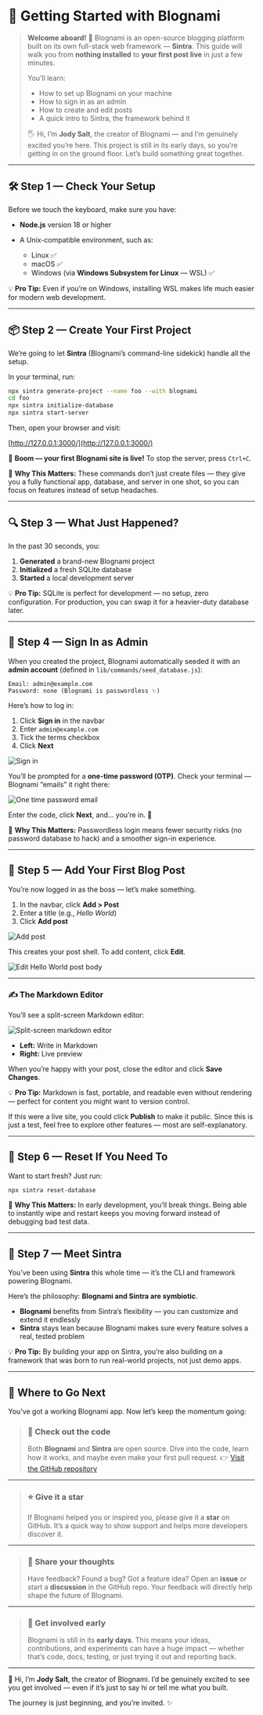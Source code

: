 
# 🚀 Getting Started with Blognami

> **Welcome aboard!** 🎉
> Blognami is an open-source blogging platform built on its own full-stack web framework — **Sintra**.
> This guide will walk you from **nothing installed** to **your first post live** in just a few minutes.
>
> You’ll learn:
>
> * How to set up Blognami on your machine
> * How to sign in as an admin
> * How to create and edit posts
> * A quick intro to Sintra, the framework behind it
>
> 🖐 Hi, I’m **Jody Salt**, the creator of Blognami — and I’m genuinely excited you’re here.
> This project is still in its early days, so you’re getting in on the ground floor. Let’s build something great together.

---

## 🛠 Step 1 — Check Your Setup

Before we touch the keyboard, make sure you have:

* **Node.js** version 18 or higher
* A Unix-compatible environment, such as:

  * Linux ✅
  * macOS ✅
  * Windows (via **Windows Subsystem for Linux** — WSL) ✅

💡 **Pro Tip:** Even if you’re on Windows, installing WSL makes life much easier for modern web development.

---

## 📦 Step 2 — Create Your First Project

We’re going to let **Sintra** (Blognami’s command-line sidekick) handle all the setup.

In your terminal, run:

```bash
npx sintra generate-project --name foo --with blognami
cd foo
npx sintra initialize-database
npx sintra start-server
```

Then, open your browser and visit:

[http://127.0.0.1:3000/](http://127.0.0.1:3000/)

🎉 **Boom — your first Blognami site is live!**
To stop the server, press `Ctrl+C`.

📝 **Why This Matters:** These commands don’t just create files — they give you a fully functional app, database, and server in one shot, so you can focus on features instead of setup headaches.

---

## 🔍 Step 3 — What Just Happened?

In the past 30 seconds, you:

1. **Generated** a brand-new Blognami project
2. **Initialized** a fresh SQLite database
3. **Started** a local development server

💡 **Pro Tip:** SQLite is perfect for development — no setup, zero configuration. For production, you can swap it for a heavier-duty database later.

---

## 🔑 Step 4 — Sign In as Admin

When you created the project, Blognami automatically seeded it with an **admin account** (defined in `lib/commands/seed_database.js`):

```
Email: admin@example.com
Password: none (Blognami is passwordless ✨)
```

Here’s how to log in:

1. Click **Sign in** in the navbar
2. Enter `admin@example.com`
3. Tick the terms checkbox
4. Click **Next**

![Sign in](/docs/guides/getting-started/images/sign-in.png)

You’ll be prompted for a **one-time password (OTP)**.
Check your terminal — Blognami “emails” it right there:

![One time password email](/docs/guides/getting-started/images/one-time-password-email.png)

Enter the code, click **Next**, and… you’re in. 🎯

📝 **Why This Matters:** Passwordless login means fewer security risks (no password database to hack) and a smoother sign-in experience.

---

## 📝 Step 5 — Add Your First Blog Post

You’re now logged in as the boss — let’s make something.

1. In the navbar, click **Add > Post**
2. Enter a title (e.g., *Hello World*)
3. Click **Add post**

![Add post](/docs/guides/getting-started/images/add-post.png)

This creates your post shell. To add content, click **Edit**.

![Edit Hello World post body](/docs/guides/getting-started/images/edit-hello-world-post-body.png)

---

### ✍️ The Markdown Editor

You’ll see a split-screen Markdown editor:

![Split-screen markdown editor](/docs/guides/getting-started/images/split-screen-markdown-editor.png)

* **Left:** Write in Markdown
* **Right:** Live preview

When you’re happy with your post, close the editor and click **Save Changes**.

💡 **Pro Tip:** Markdown is fast, portable, and readable even without rendering — perfect for content you might want to version control.

If this were a live site, you could click **Publish** to make it public.
Since this is just a test, feel free to explore other features — most are self-explanatory.

---

## 🔄 Step 6 — Reset If You Need To

Want to start fresh? Just run:

```bash
npx sintra reset-database
```

📝 **Why This Matters:** In early development, you’ll break things.
Being able to instantly wipe and restart keeps you moving forward instead of debugging bad test data.

---

## 🧩 Step 7 — Meet Sintra

You’ve been using **Sintra** this whole time — it’s the CLI and framework powering Blognami.

Here’s the philosophy: **Blognami and Sintra are symbiotic**.

* **Blognami** benefits from Sintra’s flexibility — you can customize and extend it endlessly
* **Sintra** stays lean because Blognami makes sure every feature solves a real, tested problem

💡 **Pro Tip:** By building your app on Sintra, you’re also building on a framework that was born to run real-world projects, not just demo apps.

---

## 🌟 Where to Go Next

You’ve got a working Blognami app. Now let’s keep the momentum going:

> ### 📂 **Check out the code**
>
> Both **Blognami** and **Sintra** are open source. Dive into the code, learn how it works, and maybe even make your first pull request.
> 👉 [Visit the GitHub repository](https://github.com/blognami/blognami)

---

> ### ⭐ **Give it a star**
>
> If Blognami helped you or inspired you, please give it a **star** on GitHub.
> It’s a quick way to show support and helps more developers discover it.

---

> ### 💬 **Share your thoughts**
>
> Have feedback? Found a bug? Got a feature idea?
> Open an **issue** or start a **discussion** in the GitHub repo.
> Your feedback will directly help shape the future of Blognami.

---

> ### 🚀 **Get involved early**
>
> Blognami is still in its **early days**. This means your ideas, contributions, and experiments can have a huge impact — whether that’s code, docs, testing, or just trying it out and reporting back.

---

👋 Hi, I’m **Jody Salt**, the creator of Blognami.
I’d be genuinely excited to see you get involved — even if it’s just to say hi or tell me what you built.

The journey is just beginning, and you’re invited. ✨

